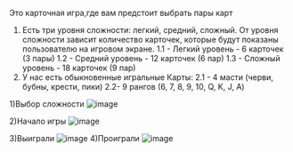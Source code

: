 Это карточная игра,где вам предстоит выбрать пары карт

1. Есть три уровня сложности: легкий, средний, сложный. От уровня сложности зависит количество карточек, которые будут показаны пользователю на игровом экране.
1.1 - Легкий уровень - 6 карточек (3 пары)
1.2 - Средний уровень - 12 карточек (6 пар)
1.3 - Сложный уровень - 18 карточек (9 пар)
2.  У нас есть обыкновенные игральные Карты:
2.1 - 4 масти (черви, бубны, крести, пики)
2.2-  9 рангов (6, 7, 8, 9, 10, Q, K, J, A)


1)Выбор сложности ![image](https://github.com/gyonungi/CardsGame/assets/104500843/1c66296a-34c6-4790-8aab-f4de3b377204)

2)Начало игры ![image](https://github.com/gyonungi/CardsGame/assets/104500843/2f1b3e63-6e8c-49b0-a413-ffbc3cd8723d)

3)Выиграли ![image](https://github.com/gyonungi/CardsGame/assets/104500843/359d0ef8-8dd7-462d-a075-48a1fe62450c)
4)Проиграли ![image](https://github.com/gyonungi/CardsGame/assets/104500843/6e385448-3039-41e5-a2e7-89a918859ee1)

